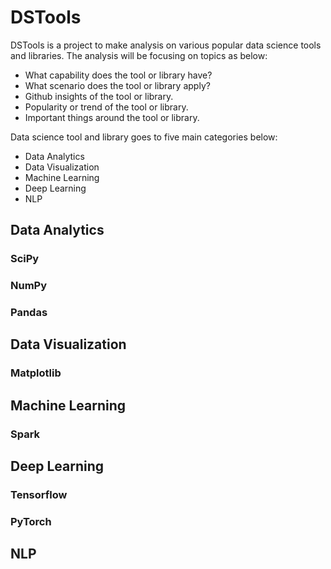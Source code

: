# DSTools

DSTools is a project to make analysis on various popular data science tools 
and libraries. The analysis will be focusing on topics as below:

* What capability does the tool or library have?
* What scenario does the tool or library apply?
* Github insights of the tool or library.
* Popularity or trend of the tool or library.
* Important things around the tool or library.

Data science tool and library goes to five main categories below:

* Data Analytics
* Data Visualization
* Machine Learning
* Deep Learning
* NLP

## Data Analytics

### SciPy
### NumPy
### Pandas

## Data Visualization

### Matplotlib

## Machine Learning

### Spark

## Deep Learning

### Tensorflow
### PyTorch

## NLP
